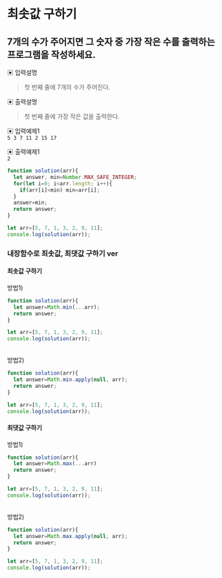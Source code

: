 # 최솟값 구하기
## 7개의 수가 주어지면 그 숫자 중 가장 작은 수를 출력하는 프로그램을 작성하세요.
▣ 입력설명<br/>
> 첫 번째 줄에 7개의 수가 주어진다.

▣ 출력설명<br/>
> 첫 번째 줄에 가장 작은 값을 출력한다.

▣ 입력예제1<br/>
```5 3 7 11 2 15 17```

▣ 출력예제1<br/> 
```2```

```js
function solution(arr){         
  let answer, min=Number.MAX_SAFE_INTEGER;
  for(let i=0; i<arr.length; i++){
    if(arr[i]<min) min=arr[i];
  }
  answer=min;
  return answer;
}

let arr=[5, 7, 1, 3, 2, 9, 11];
console.log(solution(arr));
```

### 내장함수로 최솟값, 최댓값 구하기 ver
#### 최솟값 구하기
방법1)
```js
function solution(arr){         
  let answer=Math.min(...arr);
  return answer;
}

let arr=[5, 7, 1, 3, 2, 9, 11];
console.log(solution(arr));
```
<br/>
방법2)

```js
function solution(arr){         
  let answer=Math.min.apply(null, arr);
  return answer;
}

let arr=[5, 7, 1, 3, 2, 9, 11];
console.log(solution(arr));
```

#### 최댓값 구하기
방법1)
```js
function solution(arr){         
  let answer=Math.max(...arr)
  return answer;
}

let arr=[5, 7, 1, 3, 2, 9, 11];
console.log(solution(arr));
```
<br/>
방법2)

```js
function solution(arr){         
  let answer=Math.max.apply(null, arr);
  return answer;
}

let arr=[5, 7, 1, 3, 2, 9, 11];
console.log(solution(arr));
```
